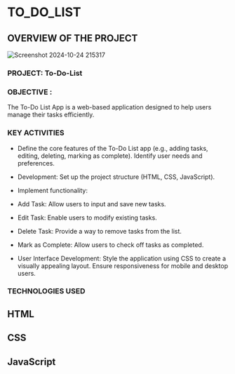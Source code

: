 # TO_DO_LIST
 




## OVERVIEW OF THE PROJECT

![Screenshot 2024-10-24 215317](https://github.com/user-attachments/assets/86d2b75c-b576-48bf-a408-1915e92ce756)


### PROJECT: To-Do-List


### OBJECTIVE :
The To-Do List App is a web-based application designed to help users manage their tasks efficiently. 


### KEY ACTIVITIES
* Define the core features of the To-Do List app (e.g., adding tasks, editing, deleting, marking as complete).
Identify user needs and preferences.

* Development:
Set up the project structure (HTML, CSS, JavaScript).
* Implement functionality:
* Add Task: Allow users to input and save new tasks.
* Edit Task: Enable users to modify existing tasks.
* Delete Task: Provide a way to remove tasks from the list.
* Mark as Complete: Allow users to check off tasks as completed.

* User Interface Development:
Style the application using CSS to create a visually appealing layout.
Ensure responsiveness for mobile and desktop users.

### TECHNOLOGIES USED
## HTML
## CSS
## JavaScript
